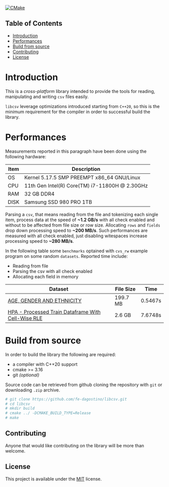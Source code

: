 [![CMake](https://github.com/fe-dagostino/libcsv/actions/workflows/cmake.yml/badge.svg?branch=master)](https://github.com/fe-dagostino/libcsv/actions/workflows/cmake.yml)

## Table of Contents

*    [Introduction](#introduction)
*    [Performances](#performances)
*    [Build from source](#build-from-source)
*    [Contributing](#contributing)
*    [License](#license)

# Introduction

This is a *cross-platform* library intended to provide the tools for reading, manipulating and writing `csv` files easily.

`libcsv` leverage optimizations introduced starting from `C++20`, so this is the minimum requirement for the compiler in order to successful build the library.

# Performances

Measurements reported in this paragraph have been done using the following hardware:

| **Item** | **Description**                                    |
|----------|----------------------------------------------------|
| OS       | Kernel 5.17.5 SMP PREEMPT x86_64 GNU/Linux         |
| CPU      | 11th Gen Intel(R) Core(TM) i7-11800H @ 2.30GHz     |
| RAM      | 32 GB DDR4                                         |
| DISK     | Samsung SSD 980 PRO 1TB                            |

Parsing a `csv`, that means reading from the file and tokenizing each single item, process data at the speed 
of **~1.2 GB/s** with all check enabled and without to be affected from file size or row size. 
Allocating `rows` and `fields` drop down processing speed to **~200 MB/s**. Such performances are measured 
with all check enabled, just disabling witespaces increase processing speed to **~280 MB/s**.

In the following table some `benchmarks` optained with `cvs_rw` example program on some random `datasets`. 
Reported time include:
* Reading from file
* Parsing the csv with all check enabled
* Allocating each field in memory

| Dataset                  | File Size |  Time |
|--------------------------|-----------|-------|
| [AGE, GENDER AND ETHNICITY](https://www.kaggle.com/datasets/nipunarora8/age-gender-and-ethnicity-face-data-csv) | 199.7 MB | 0.5467s |
| [HPA - Processed Train Dataframe With Cell-Wise RLE](https://www.kaggle.com/datasets/dschettler8845/hpa-processed-train-dataframe-with-cellwise-rle)| 2.6 GB| 7.6748s |


# Build from source

In order to build the library the following are required:
* a compiler with C++20 support
* cmake >= 3.16
* git *(optional)*  

Source code can be retrieved from github cloning the repository with `git` or downloading `.zip` archive.

```bash
# git clone https://github.com/fe-dagostino/libcsv.git
# cd libcsv
# mkdir build
# cmake ../ -DCMAKE_BUILD_TYPE=Release
# make
```

## Contributing
Anyone that would like contributing on the library will be more than welcome.

## License
This project is available under the [MIT](LICENSE) license.